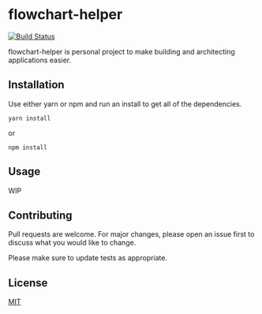 # flowchart-helper
[![Build Status](https://onethatwalks.visualstudio.com/flowchart-helper/_apis/build/status/OneThatWalks.flowchart-helper?branchName=master)](https://onethatwalks.visualstudio.com/flowchart-helper/_build/latest?definitionId=1&branchName=master)

flowchart-helper is personal project to make building and architecting applications easier.

## Installation

Use either yarn or npm and run an install to get all of the dependencies.

```node
yarn install
```
or
```node
npm install
```

## Usage

WIP

## Contributing
Pull requests are welcome. For major changes, please open an issue first to discuss what you would like to change.

Please make sure to update tests as appropriate.

## License
[MIT](https://choosealicense.com/licenses/mit/)
